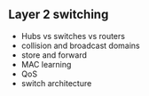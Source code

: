 ## Layer 2 switching

- Hubs vs switches vs routers
- collision and broadcast domains
- store and forward
- MAC learning
- QoS
- switch architecture

